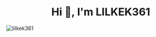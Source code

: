 <h1 align="center">Hi 👋, I'm LILKEK361</h1>
<p align="left"> <img src="https://komarev.com/ghpvc/?username=lilkek361&label=Profile%20views&color=0e75b6&style=flat" alt="lilkek361" /> </p>


